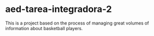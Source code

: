 # aed-tarea-integradora-2
This is a project based on the process of managing great volumes of information about basketball players.
